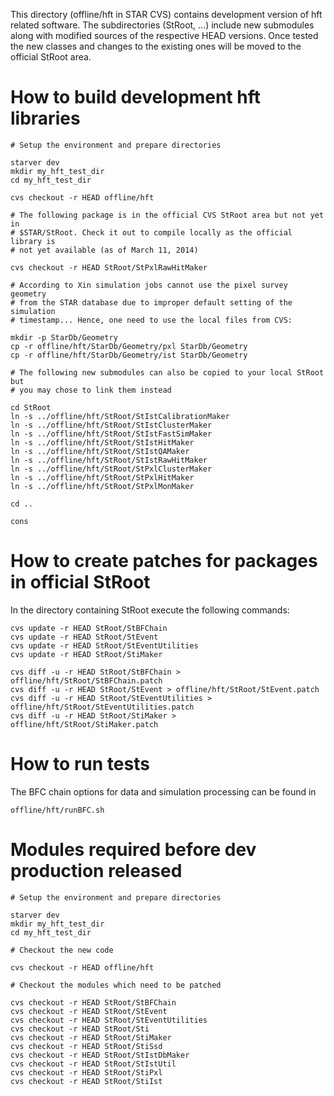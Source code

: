 
This directory (offline/hft in STAR CVS) contains development version of hft
related software. The subdirectories (StRoot, ...) include new
submodules along with modified sources of the respective HEAD versions. Once
tested the new classes and changes to the existing ones will be moved to the
official StRoot area.


How to build development hft libraries
======================================

    # Setup the environment and prepare directories

    starver dev
    mkdir my_hft_test_dir
    cd my_hft_test_dir

    cvs checkout -r HEAD offline/hft

    # The following package is in the official CVS StRoot area but not yet in
    # $STAR/StRoot. Check it out to compile locally as the official library is
    # not yet available (as of March 11, 2014)

    cvs checkout -r HEAD StRoot/StPxlRawHitMaker

    # According to Xin simulation jobs cannot use the pixel survey geometry
    # from the STAR database due to improper default setting of the simulation
    # timestamp... Hence, one need to use the local files from CVS:

    mkdir -p StarDb/Geometry
    cp -r offline/hft/StarDb/Geometry/pxl StarDb/Geometry
    cp -r offline/hft/StarDb/Geometry/ist StarDb/Geometry

    # The following new submodules can also be copied to your local StRoot but
    # you may chose to link them instead

    cd StRoot
    ln -s ../offline/hft/StRoot/StIstCalibrationMaker
    ln -s ../offline/hft/StRoot/StIstClusterMaker
    ln -s ../offline/hft/StRoot/StIstFastSimMaker
    ln -s ../offline/hft/StRoot/StIstHitMaker
    ln -s ../offline/hft/StRoot/StIstQAMaker
    ln -s ../offline/hft/StRoot/StIstRawHitMaker
    ln -s ../offline/hft/StRoot/StPxlClusterMaker
    ln -s ../offline/hft/StRoot/StPxlHitMaker
    ln -s ../offline/hft/StRoot/StPxlMonMaker

    cd ..

    cons


How to create patches for packages in official StRoot
=====================================================

In the directory containing StRoot execute the following commands:

    cvs update -r HEAD StRoot/StBFChain
    cvs update -r HEAD StRoot/StEvent
    cvs update -r HEAD StRoot/StEventUtilities
    cvs update -r HEAD StRoot/StiMaker

    cvs diff -u -r HEAD StRoot/StBFChain > offline/hft/StRoot/StBFChain.patch
    cvs diff -u -r HEAD StRoot/StEvent > offline/hft/StRoot/StEvent.patch
    cvs diff -u -r HEAD StRoot/StEventUtilities > offline/hft/StRoot/StEventUtilities.patch
    cvs diff -u -r HEAD StRoot/StiMaker > offline/hft/StRoot/StiMaker.patch


How to run tests
================

The BFC chain options for data and simulation processing can be found in

    offline/hft/runBFC.sh


Modules required before dev production released
===============================================

    # Setup the environment and prepare directories

    starver dev
    mkdir my_hft_test_dir
    cd my_hft_test_dir

    # Checkout the new code

    cvs checkout -r HEAD offline/hft

    # Checkout the modules which need to be patched

    cvs checkout -r HEAD StRoot/StBFChain
    cvs checkout -r HEAD StRoot/StEvent
    cvs checkout -r HEAD StRoot/StEventUtilities
    cvs checkout -r HEAD StRoot/Sti
    cvs checkout -r HEAD StRoot/StiMaker
    cvs checkout -r HEAD StRoot/StiSsd
    cvs checkout -r HEAD StRoot/StIstDbMaker
    cvs checkout -r HEAD StRoot/StIstUtil
    cvs checkout -r HEAD StRoot/StiPxl
    cvs checkout -r HEAD StRoot/StiIst
